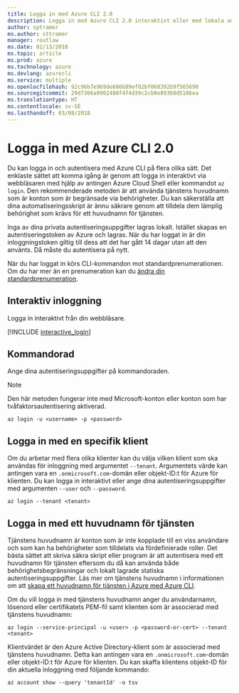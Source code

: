 ```yaml
---
title: Logga in med Azure CLI 2.0
description: Logga in med Azure CLI 2.0 interaktivt eller med lokala autentiseringsuppgifter
author: sptramer
ms.author: sttramer
manager: routlaw
ms.date: 02/13/2018
ms.topic: article
ms.prod: azure
ms.technology: azure
ms.devlang: azurecli
ms.service: multiple
ms.openlocfilehash: 92c96b7e969de686689ef02bf068392b9f565698
ms.sourcegitcommit: 29d7366a0902488f4f4d39c2cb0e89368d5186ea
ms.translationtype: HT
ms.contentlocale: sv-SE
ms.lasthandoff: 03/08/2018
---
```

# <a name="log-in-with-azure-cli-20"></a>Logga in med Azure CLI 2.0

Du kan logga in och autentisera med Azure CLI på flera olika sätt. Det enklaste sättet att komma igång är genom att logga in interaktivt via webbläsaren med hjälp av antingen Azure Cloud Shell eller kommandot `az login`.
Den rekommenderade metoden är att använda tjänstens huvudnamn som är konton som är begränsade via behörigheter. Du kan säkerställa att dina automatiseringsskript är ännu säkrare genom att tilldela dem lämplig behörighet som krävs för ett huvudnamn för tjänsten.

Inga av dina privata autentiseringsuppgifter lagras lokalt. Istället skapas en autentiseringstoken av Azure och lagras. När du har loggat in är din inloggningstoken giltig till dess att det har gått 14 dagar utan att den använts. Då måste du autentisera på nytt.

När du har loggat in körs CLI-kommandon mot standardprenumerationen. Om du har mer än en prenumeration kan du [ändra din standardprenumeration](manage-azure-subscriptions-azure-cli.md).

## <a name="interactive-log-in"></a>Interaktiv inloggning

Logga in interaktivt från din webbläsare.

[!INCLUDE [interactive_login](includes/interactive-login.md)]

## <a name="command-line"></a>Kommandorad

Ange dina autentiseringsuppgifter på kommandoraden.

> [!Note]
> Den här metoden fungerar inte med Microsoft-konton eller konton som har tvåfaktorsautentisering aktiverad.

```azurecli
az login -u <username> -p <password>
```

## <a name="log-in-with-a-specific-tenant"></a>Logga in med en specifik klient

Om du arbetar med flera olika klienter kan du välja vilken klient som ska användas för inloggning med argumentet `--tenant`. Argumentets värde kan antingen vara en `.onmicrosoft.com`-domän eller objekt-ID:t för Azure för klienten. Du kan logga in interaktivt eller ange dina autentiseringsuppgifter med argumenten `--user` och `--password`. 

```
az login --tenant <tenant>
```

## <a name="logging-in-with-a-service-principal"></a>Logga in med ett huvudnamn för tjänsten

Tjänstens huvudnamn är konton som är inte kopplade till en viss användare och som kan ha behörigheter som tilldelats via fördefinierade roller. Det bästa sättet att skriva säkra skript eller program är att autentisera med ett huvudnamn för tjänsten eftersom du då kan använda både behörighetsbegränsningar och lokalt lagrade statiska autentiseringsuppgifter. Läs mer om tjänstens huvudnamn i informationen om att [skapa ett huvudnamn för tjänsten i Azure med Azure CLI](create-an-azure-service-principal-azure-cli.md).

Om du vill logga in med tjänstens huvudnamn anger du användarnamn, lösenord eller certifikatets PEM-fil samt klienten som är associerad med tjänstens huvudnamn:

```azurecli
az login --service-principal -u <user> -p <password-or-cert> --tenant <tenant>
```

Klientvärdet är den Azure Active Directory-klient som är associerad med tjänstens huvudnamn. Detta kan antingen vara en `.onmicrosoft.com`-domän eller objekt-ID:t för Azure för klienten.
Du kan skaffa klientens objekt-ID för din aktuella inloggning med följande kommando:

```azurecli
az account show --query 'tenantId' -o tsv
```
